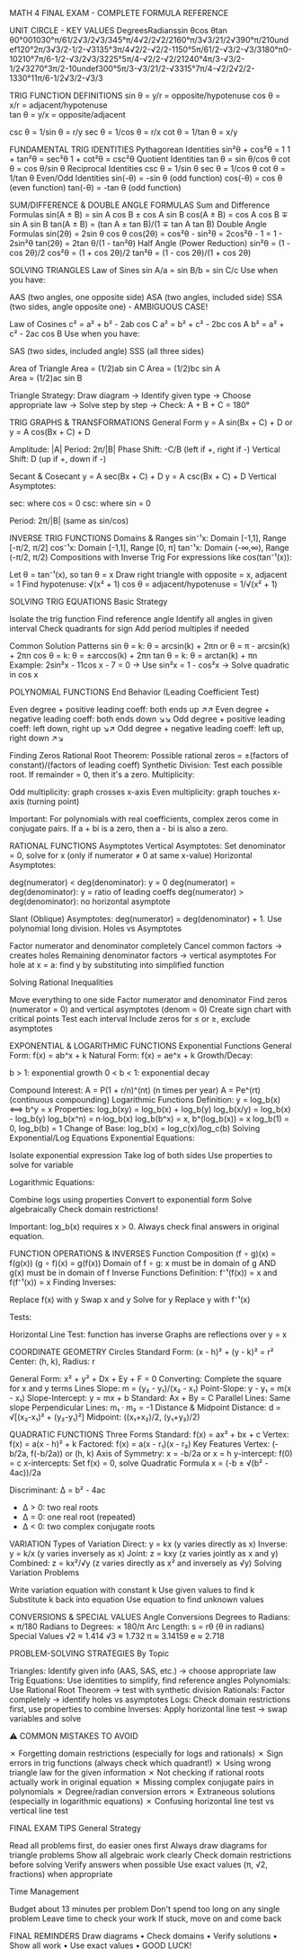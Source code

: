 MATH 4 FINAL EXAM - COMPLETE FORMULA REFERENCE

UNIT CIRCLE - KEY VALUES
DegreesRadianssin θcos θtan θ0°001030°π/61/2√3/2√3/345°π/4√2/2√2/2160°π/3√3/21/2√390°π/210undef120°2π/3√3/2-1/2-√3135°3π/4√2/2-√2/2-1150°5π/61/2-√3/2-√3/3180°π0-10210°7π/6-1/2-√3/2√3/3225°5π/4-√2/2-√2/21240°4π/3-√3/2-1/2√3270°3π/2-10undef300°5π/3-√3/21/2-√3315°7π/4-√2/2√2/2-1330°11π/6-1/2√3/2-√3/3

TRIG FUNCTION DEFINITIONS
sin θ = y/r = opposite/hypotenuse
cos θ = x/r = adjacent/hypotenuse  
tan θ = y/x = opposite/adjacent

csc θ = 1/sin θ = r/y
sec θ = 1/cos θ = r/x
cot θ = 1/tan θ = x/y

FUNDAMENTAL TRIG IDENTITIES
Pythagorean Identities
sin²θ + cos²θ = 1
1 + tan²θ = sec²θ
1 + cot²θ = csc²θ
Quotient Identities
tan θ = sin θ/cos θ
cot θ = cos θ/sin θ
Reciprocal Identities
csc θ = 1/sin θ
sec θ = 1/cos θ
cot θ = 1/tan θ
Even/Odd Identities
sin(-θ) = -sin θ (odd function)
cos(-θ) = cos θ (even function)
tan(-θ) = -tan θ (odd function)

SUM/DIFFERENCE & DOUBLE ANGLE FORMULAS
Sum and Difference Formulas
sin(A ± B) = sin A cos B ± cos A sin B
cos(A ± B) = cos A cos B ∓ sin A sin B
tan(A ± B) = (tan A ± tan B)/(1 ∓ tan A tan B)
Double Angle Formulas
sin(2θ) = 2sin θ cos θ
cos(2θ) = cos²θ - sin²θ = 2cos²θ - 1 = 1 - 2sin²θ
tan(2θ) = 2tan θ/(1 - tan²θ)
Half Angle (Power Reduction)
sin²θ = (1 - cos 2θ)/2
cos²θ = (1 + cos 2θ)/2
tan²θ = (1 - cos 2θ)/(1 + cos 2θ)

SOLVING TRIANGLES
Law of Sines
sin A/a = sin B/b = sin C/c
Use when you have:

AAS (two angles, one opposite side)
ASA (two angles, included side)
SSA (two sides, angle opposite one) - AMBIGUOUS CASE!

Law of Cosines
c² = a² + b² - 2ab cos C
a² = b² + c² - 2bc cos A
b² = a² + c² - 2ac cos B
Use when you have:

SAS (two sides, included angle)
SSS (all three sides)

Area of Triangle
Area = (1/2)ab sin C
Area = (1/2)bc sin A  
Area = (1/2)ac sin B

Triangle Strategy: Draw diagram → Identify given type → Choose appropriate law → Solve step by step → Check: A + B + C = 180°


TRIG GRAPHS & TRANSFORMATIONS
General Form
y = A sin(Bx + C) + D    or    y = A cos(Bx + C) + D

Amplitude: |A|
Period: 2π/|B|
Phase Shift: -C/B (left if +, right if -)
Vertical Shift: D (up if +, down if -)

Secant & Cosecant
y = A sec(Bx + C) + D
y = A csc(Bx + C) + D
Vertical Asymptotes:

sec: where cos = 0
csc: where sin = 0

Period: 2π/|B| (same as sin/cos)

INVERSE TRIG FUNCTIONS
Domains & Ranges
sin⁻¹x: Domain [-1,1], Range [-π/2, π/2]
cos⁻¹x: Domain [-1,1], Range [0, π]
tan⁻¹x: Domain (-∞,∞), Range (-π/2, π/2)
Compositions with Inverse Trig
For expressions like cos(tan⁻¹(x)):

Let θ = tan⁻¹(x), so tan θ = x
Draw right triangle with opposite = x, adjacent = 1
Find hypotenuse: √(x² + 1)
cos θ = adjacent/hypotenuse = 1/√(x² + 1)


SOLVING TRIG EQUATIONS
Basic Strategy

Isolate the trig function
Find reference angle
Identify all angles in given interval
Check quadrants for sign
Add period multiples if needed

Common Solution Patterns
sin θ = k: θ = arcsin(k) + 2πn  or  θ = π - arcsin(k) + 2πn
cos θ = k: θ = ±arccos(k) + 2πn
tan θ = k: θ = arctan(k) + πn
Example: 2sin²x - 11cos x - 7 = 0 → Use sin²x = 1 - cos²x → Solve quadratic in cos x

POLYNOMIAL FUNCTIONS
End Behavior (Leading Coefficient Test)

Even degree + positive leading coeff: both ends up ↗↗
Even degree + negative leading coeff: both ends down ↘↘
Odd degree + positive leading coeff: left down, right up ↘↗
Odd degree + negative leading coeff: left up, right down ↗↘

Finding Zeros
Rational Root Theorem:
Possible rational zeros = ±(factors of constant)/(factors of leading coeff)
Synthetic Division: Test each possible root. If remainder = 0, then it's a zero.
Multiplicity:

Odd multiplicity: graph crosses x-axis
Even multiplicity: graph touches x-axis (turning point)


Important: For polynomials with real coefficients, complex zeros come in conjugate pairs. If a + bi is a zero, then a - bi is also a zero.


RATIONAL FUNCTIONS
Asymptotes
Vertical Asymptotes: Set denominator = 0, solve for x (only if numerator ≠ 0 at same x-value)
Horizontal Asymptotes:

deg(numerator) < deg(denominator): y = 0
deg(numerator) = deg(denominator): y = ratio of leading coeffs
deg(numerator) > deg(denominator): no horizontal asymptote

Slant (Oblique) Asymptotes: deg(numerator) = deg(denominator) + 1. Use polynomial long division.
Holes vs Asymptotes

Factor numerator and denominator completely
Cancel common factors → creates holes
Remaining denominator factors → vertical asymptotes
For hole at x = a: find y by substituting into simplified function

Solving Rational Inequalities

Move everything to one side
Factor numerator and denominator
Find zeros (numerator = 0) and vertical asymptotes (denom = 0)
Create sign chart with critical points
Test each interval
Include zeros for ≤ or ≥, exclude asymptotes


EXPONENTIAL & LOGARITHMIC FUNCTIONS
Exponential Functions
General Form: f(x) = ab^x + k
Natural Form: f(x) = ae^x + k
Growth/Decay:

b > 1: exponential growth
0 < b < 1: exponential decay

Compound Interest:
A = P(1 + r/n)^(nt)    (n times per year)
A = Pe^(rt)            (continuous compounding)
Logarithmic Functions
Definition: y = log_b(x) ⟺ b^y = x
Properties:
log_b(xy) = log_b(x) + log_b(y)
log_b(x/y) = log_b(x) - log_b(y)
log_b(x^n) = n·log_b(x)
log_b(b^x) = x,  b^(log_b(x)) = x
log_b(1) = 0,  log_b(b) = 1
Change of Base: log_b(x) = log_c(x)/log_c(b)
Solving Exponential/Log Equations
Exponential Equations:

Isolate exponential expression
Take log of both sides
Use properties to solve for variable

Logarithmic Equations:

Combine logs using properties
Convert to exponential form
Solve algebraically
Check domain restrictions!


Important: log_b(x) requires x > 0. Always check final answers in original equation.


FUNCTION OPERATIONS & INVERSES
Function Composition
(f ∘ g)(x) = f(g(x))
(g ∘ f)(x) = g(f(x))
Domain of f ∘ g: x must be in domain of g AND g(x) must be in domain of f
Inverse Functions
Definition: f⁻¹(f(x)) = x  and  f(f⁻¹(x)) = x
Finding Inverses:

Replace f(x) with y
Swap x and y
Solve for y
Replace y with f⁻¹(x)

Tests:

Horizontal Line Test: function has inverse
Graphs are reflections over y = x


COORDINATE GEOMETRY
Circles
Standard Form: (x - h)² + (y - k)² = r²
Center: (h, k),  Radius: r

General Form: x² + y² + Dx + Ey + F = 0
Converting: Complete the square for x and y terms
Lines
Slope: m = (y₂ - y₁)/(x₂ - x₁)
Point-Slope: y - y₁ = m(x - x₁)
Slope-Intercept: y = mx + b
Standard: Ax + By = C
Parallel Lines: Same slope
Perpendicular Lines: m₁ · m₂ = -1
Distance & Midpoint
Distance: d = √[(x₂-x₁)² + (y₂-y₁)²]
Midpoint: ((x₁+x₂)/2, (y₁+y₂)/2)

QUADRATIC FUNCTIONS
Three Forms
Standard: f(x) = ax² + bx + c
Vertex: f(x) = a(x - h)² + k
Factored: f(x) = a(x - r₁)(x - r₂)
Key Features
Vertex: (-b/2a, f(-b/2a)) or (h, k)
Axis of Symmetry: x = -b/2a or x = h
y-intercept: f(0) = c
x-intercepts: Set f(x) = 0, solve
Quadratic Formula
x = (-b ± √(b² - 4ac))/2a

Discriminant: Δ = b² - 4ac
- Δ > 0: two real roots
- Δ = 0: one real root (repeated)
- Δ < 0: two complex conjugate roots

VARIATION
Types of Variation
Direct: y = kx (y varies directly as x)
Inverse: y = k/x (y varies inversely as x)
Joint: z = kxy (z varies jointly as x and y)
Combined: z = kx²/√y (z varies directly as x² and inversely as √y)
Solving Variation Problems

Write variation equation with constant k
Use given values to find k
Substitute k back into equation
Use equation to find unknown values


CONVERSIONS & SPECIAL VALUES
Angle Conversions
Degrees to Radians: × π/180
Radians to Degrees: × 180/π
Arc Length: s = rθ (θ in radians)
Special Values
√2 ≈ 1.414
√3 ≈ 1.732
π ≈ 3.14159
e ≈ 2.718

PROBLEM-SOLVING STRATEGIES
By Topic

Triangles: Identify given info (AAS, SAS, etc.) → choose appropriate law
Trig Equations: Use identities to simplify, find reference angles
Polynomials: Use Rational Root Theorem → test with synthetic division
Rationals: Factor completely → identify holes vs asymptotes
Logs: Check domain restrictions first, use properties to combine
Inverses: Apply horizontal line test → swap variables and solve


⚠️ COMMON MISTAKES TO AVOID

✗ Forgetting domain restrictions (especially for logs and rationals)
✗ Sign errors in trig functions (always check which quadrant!)
✗ Using wrong triangle law for the given information
✗ Not checking if rational roots actually work in original equation
✗ Missing complex conjugate pairs in polynomials
✗ Degree/radian conversion errors
✗ Extraneous solutions (especially in logarithmic equations)
✗ Confusing horizontal line test vs vertical line test


FINAL EXAM TIPS
General Strategy

Read all problems first, do easier ones first
Always draw diagrams for triangle problems
Show all algebraic work clearly
Check domain restrictions before solving
Verify answers when possible
Use exact values (π, √2, fractions) when appropriate

Time Management

Budget about 13 minutes per problem
Don't spend too long on any single problem
Leave time to check your work
If stuck, move on and come back


FINAL REMINDERS
Draw diagrams • Check domains • Verify solutions • Show all work • Use exact values • GOOD LUCK!
